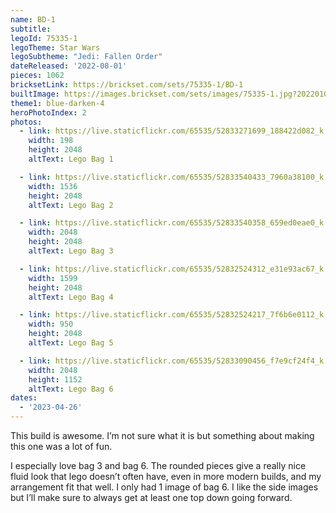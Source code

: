 ```yaml
---
name: BD-1
subtitle:
legoId: 75335-1
legoTheme: Star Wars
legoSubtheme: "Jedi: Fallen Order"
dateReleased: '2022-08-01'
pieces: 1062
bricksetLink: https://brickset.com/sets/75335-1/BD-1
builtImage: https://images.brickset.com/sets/images/75335-1.jpg?202201040356
theme1: blue-darken-4
heroPhotoIndex: 2
photos:
  - link: https://live.staticflickr.com/65535/52833271699_188422d082_k.jpg
    width: 198
    height: 2048
    altText: Lego Bag 1

  - link: https://live.staticflickr.com/65535/52833540433_7960a38100_k.jpg
    width: 1536
    height: 2048
    altText: Lego Bag 2

  - link: https://live.staticflickr.com/65535/52833540358_659ed0eae0_k.jpg
    width: 2048
    height: 2048
    altText: Lego Bag 3

  - link: https://live.staticflickr.com/65535/52832524312_e31e93ac67_k.jpg
    width: 1599
    height: 2048
    altText: Lego Bag 4

  - link: https://live.staticflickr.com/65535/52832524217_7f6b6e0112_k.jpg
    width: 950
    height: 2048
    altText: Lego Bag 5

  - link: https://live.staticflickr.com/65535/52833090456_f7e9cf24f4_k.jpg
    width: 2048
    height: 1152
    altText: Lego Bag 6
dates:
  - '2023-04-26'
---
```


This build is awesome. I’m not sure what it is but something about making this one was a lot of fun.

I especially love bag 3 and bag 6.
The rounded pieces give a really nice fluid look that lego doesn’t often have, even in more modern builds, and my arrangement fit that well.
I only had 1 image of bag 6.
I like the side images but I’ll make sure to always get at least one top down going forward.

